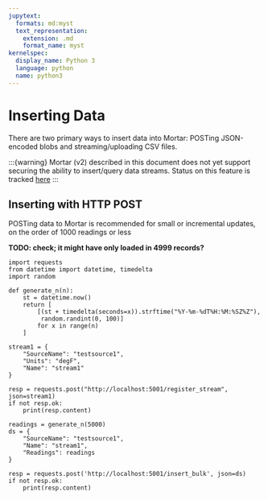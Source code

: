 ```yaml
---
jupytext:
  formats: md:myst
  text_representation:
    extension: .md
    format_name: myst
kernelspec:
  display_name: Python 3
  language: python
  name: python3
---
```


Inserting Data
==============

There are two primary ways to insert data into Mortar: POSTing JSON-encoded blobs and streaming/uploading CSV files.

:::{warning}
Mortar (v2) described in this document does not yet support securing the ability to insert/query data streams. Status on this feature is tracked [here](https://github.com/gtfierro/mortar/issues/)
:::

## Inserting with HTTP POST

POSTing data to Mortar is recommended for small or incremental updates, on the order of 1000 readings or less

**TODO: check; it might have only loaded in 4999 records?**

```{code-cell}
import requests
from datetime import datetime, timedelta
import random

def generate_n(n):
    st = datetime.now()
    return [
        [(st + timedelta(seconds=x)).strftime("%Y-%m-%dT%H:%M:%SZ%Z"),
         random.randint(0, 100)]
        for x in range(n)
    ]
 
stream1 = {
    "SourceName": "testsource1",
    "Units": "degF",
    "Name": "stream1"
}

resp = requests.post("http://localhost:5001/register_stream", json=stream1)
if not resp.ok:
    print(resp.content)

readings = generate_n(5000)
ds = {
    "SourceName": "testsource1",
    "Name": "stream1",
    "Readings": readings
}

resp = requests.post('http://localhost:5001/insert_bulk', json=ds)
if not resp.ok:
    print(resp.content)
```

